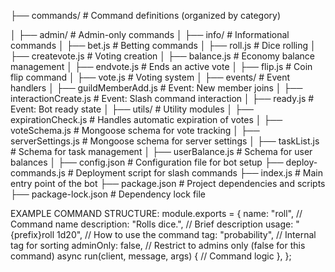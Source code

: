 ├── commands/                  # Command definitions (organized by category)

│   ├── admin/                 # Admin-only commands
│   ├── info/                  # Informational commands
│   ├── bet.js                 # Betting commands
│   ├── roll.js                # Dice rolling
│   ├── createvote.js          # Voting creation
│   ├── balance.js             # Economy balance management
│   ├── endvote.js             # Ends an active vote
│   ├── flip.js                # Coin flip command
│   ├── vote.js                # Voting system
│
├── events/                    # Event handlers
│   ├── guildMemberAdd.js      # Event: New member joins
│   ├── interactionCreate.js   # Event: Slash command interaction
│   ├── ready.js               # Event: Bot ready state
│
├── utils/                     # Utility modules
│   ├── expirationCheck.js     # Handles automatic expiration of votes
│   ├── voteSchema.js          # Mongoose schema for vote tracking
│   ├── serverSettings.js      # Mongoose schema for server settings
│   ├── taskList.js            # Schema for task management
│   ├── userBalance.js         # Schema for user balances
│
├── config.json                # Configuration file for bot setup
├── deploy-commands.js         # Deployment script for slash commands
├── index.js                   # Main entry point of the bot
├── package.json               # Project dependencies and scripts
├── package-lock.json          # Dependency lock file

EXAMPLE COMMAND STRUCTURE: 
module.exports = {
    name: "roll",                  // Command name
    description: "Rolls dice.",    // Brief description
    usage: "{prefix}roll 1d20",    // How to use the command
    tag: "probability",            // Internal tag for sorting
    adminOnly: false,              // Restrict to admins only (false for this command)
    async run(client, message, args) {
        // Command logic
    },
};
